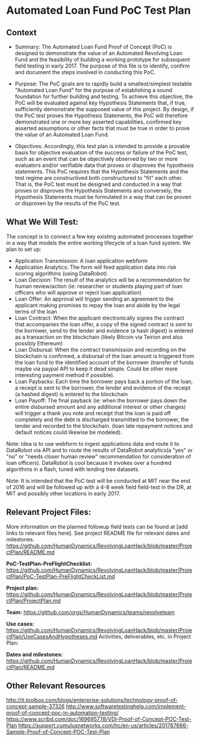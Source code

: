 # Automated Loan Fund PoC Test Plan

## Context

* Summary: The Automated Loan Fund Proof of Concept (PoC) is designed to demonstrate the value of an Automated Revolving Loan Fund and the feasibility of building a working prototype for subsequent field testing in early 2017. The purpose of this file is to identify, confirm and document the steps involved in conducting this PoC.

* Purpose: The PoC goals are to rapidly build a smallest/simplest testable "Automated Loan Fund" for the purpose of establishing a sound foundation for further building and testing. To achieve this objective, the PoC will be evaluated against key Hypothesis Statements that, if true, sufficiently demonstrate the supposed value of this project.  By design, if the PoC test proves the Hypothesis Statements, the PoC will therefore demonstrated one or more key asserted capabilities, confirmed key asserted assumptions or other facts that must be true in order to prove the value of an Automated Loan Fund.  

* Objectives: Accordingly, this test plan is intended to provide a provable basis for objective evaluation of the success or failure of the PoC test, such as an event that can be objectively observed by two or more evaluators and/or verifiable data that proves or disproves the hypothesis statements.  This PoC requires that the Hypothesis Statements and the test regime are constructived both constructured to "fit" each other.  That is, the PoC test must be designed and conducted in a way that proves or disproves the Hypothesis Statements and conversely, the Hypothesis Statements must be formulated in a way that can be proven or disproven by the results of the PoC test. 

## What We Will Test:

The concept is to connect a few key existing automated processes together in a way that models the entire working lifecycle of a loan fund system.  We plan to set up:

* Application Transmission: A loan application webform 
* Application Analytics: The form will feed application data into risk scoring algorithms (using DataRobot) 
* Loan Decision: The result of the analytics will be a recommendation for human review/action (ie: researcher or students playing part of loan officers who will approve or reject loan application) 
* Loan Offer: An approval will trigger sending an agreement to the applicant making promises to repay the loan and abide by the legal terms of the loan 
* Loan Contract: When the applicant electronically signes the contract that accompanies the loan offer, a copy of the signed contract is sent to the borrower, send to the lender and evidence (a hash digest) is entered as a transaction on the blockchain (likely Bitcoin via Teirion and also possibly Ethereum) 
* Loan Disbursal: When the contract transmission and recording on the blockchain is confirmed, a disbursal of the loan amount is triggered from the loan fund to the identified account of the borrower (transfer of funds maybe via paypal API to keep it dead simple.  Could be other more interesting payment method if possible).  
* Loan Paybacks: Each time the borrower pays back a portion of the loan, a receipt is sent to the borrower, the lender and evidence of the receipt (a hashed digest) is entered to the blockchain
* Loan Payoff: The final payback (ie: when the borrower pays down the entire disbursed amount and any additional interest or other charges) will trigger a thank you note and receipt that the loan is paid off completely and the debt is discharged transmitted to the borrower, the lender and recorded to the blockchain.   (loan late repayment notices and default notices could likewise be modeled).  

Note: Idea is to use webform to ingest applications data and route it to DataRobot via API and to route the results of DataRobot analytics(a "yes" or "no" or "needs closer human review" recommendation for consideration of loan officers).  DataRobot is cool because it invokes over a hundred algorithms in a flash, tuned with lending tree datasets.

Note: It is intended that the PoC test will be conducted at MIT near the end of 2016 and will be followed up with a 4-8 week field field-test in the DR, at MIT and possibly other locations in early 2017. 

## Relevant Project Files:

More information on the planned followup field tests can be found at [add links to relevant files here]. See project README file for relevant dates and milestones. https://github.com/HumanDynamics/RevolvingLoanHack/blob/master/ProjectPlan/README.md

**PoC-TestPlan-PreFlightChecklist:** https://github.com/HumanDynamics/RevolvingLoanHack/blob/master/ProjectPlan/PoC-TestPlan-PreFlightCheckList.md

**Project plan:** https://github.com/HumanDynamics/RevolvingLoanHack/blob/master/ProjectPlan/ProjectPlan.md 

**Team:** https://github.com/orgs/HumanDynamics/teams/revolveteam

**Use cases:** https://github.com/HumanDynamics/RevolvingLoanHack/blob/master/ProjectPlan/UseCasesAndHypotheses.md
Activities, deliverables, etc. in Project Plan: 

**Dates and milestones:** https://github.com/HumanDynamics/RevolvingLoanHack/blob/master/ProjectPlan/README.md


## Other Relevant Resources
http://it.toolbox.com/blogs/enterprise-solutions/technology-proof-of-concept-sample-37326
http://www.softwaretestinghelp.com/implement-proof-of-concept-poc-in-automation-testing/
https://www.scribd.com/doc/169695778/VDI-Proof-of-Concept-POC-Test-Plan
https://support.cumulusnetworks.com/hc/en-us/articles/201787666-Sample-Proof-of-Concept-POC-Test-Plan
